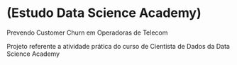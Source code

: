 # (Estudo Data Science Academy)
Prevendo Customer Churn em Operadoras de Telecom

Projeto referente a atividade prática do curso de Cientista de Dados da Data Science Academy
